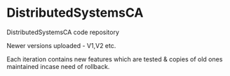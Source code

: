 # DistributedSystemsCA
DistributedSystemsCA code repository

Newer versions uploaded - V1,V2 etc.

Each iteration contains new features which are tested & copies of old ones maintained incase need of rollback.
